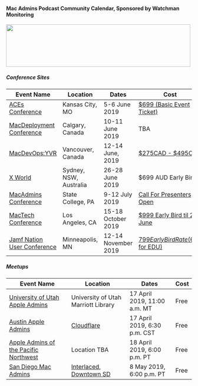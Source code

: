 #### Mac Admins Podcast Community Calendar, Sponsored by Watchman Monitoring

[<img src="https://podcast.macadmins.org/wp-content/uploads/2017/06/Watchman-Monitoring-logo-blue.png" alt="" width="500" height="115" />](https://www.watchmanmonitoring.com)

##### Conference Sites

| Event Name | Location | Dates | Cost |
|------------|----------|-------|------|
| [ACEs Conference](https://acesconf.com) | Kansas City, MO | 5-6 June 2019 | [$699 (Basic Event Ticket)](https://acesconf.com) |
| [MacDeployment Conference](http://macdeployment.ca) | Calgary, Canada | 10-11 June 2019 | TBA |
| [MacDevOps:YVR](https://mdoyvr.com) | Vancouver, Canada | 12-14 June, 2019 | [$275CAD - $495CAD](https://mdoyvr.com/buy-tickets/) |
| [X World](https://auc.edu.au/xworld/about/) | Sydney, NSW, Australia | 26-28 June 2019 | $699 AUD Early Bird |
| [MacAdmins Conference](https://macadmins.psu.edu) | State College, PA | 9-12 July 2019 | [Call For Presenters Open](http://macadmins.psu.edu/conference/submit-proposals/) |
| [MacTech Conference](https://conference.mactech.com) | Los Angeles, CA | 15-18 October 2019 | [$999 Early Bird til 28 June](https://forms.mactech.com/fillsurvey.php?sid=676&rid=None) |
| [Jamf Nation User Conference](https://www.jamf.com/events/jamf-nation-user-conference/2019/) | Minneapolis, MN | 12-14 November 2019 | [$799 Early Bird Rate ($699 for EDU)](https://www.cvent.com/events/jamf-nation-user-conference-2019/registration-7d9e9c5d913c4c38b847a10de4a84e25.aspx) |


##### Meetups

| Event Name | Location | Dates | Cost |
|------------|----------|-------|------|
| [University of Utah Apple Admins](https://apple.lib.utah.edu) | University of Utah Marriott Library | 17 April 2019, 11:00 a.m. MT | Free |
| [Austin Apple Admins](https://austinappleadmins.org) | [Cloudflare](https://goo.gl/maps/97wZbPf1upJ2) | 17 April 2019, 6:30 p.m. CST | Free |
| [Apple Admins of the Pacific Northwest](https://www.meetup.com/Seattle-Apple-Admins/) | Location TBA | 18 April 2019, 6:00 p.m. PT | Free |
| [San Diego Mac Admins](https://www.jamf.com/jamf-nation/events/user-groups/276/san-diego-macadmins) | [Interlaced, Downtown SD](https://www.google.com/maps/place/Interlaced+-+San+Diego/@32.7151775,-117.170848,17z/data=!3m1!4b1!4m5!3m4!1s0x80dc0ecdef89d6cf:0x48b5c2b531ca2189!8m2!3d32.715173!4d-117.168654) | 8 May 2019, 6:00 p.m. PT | Free |


